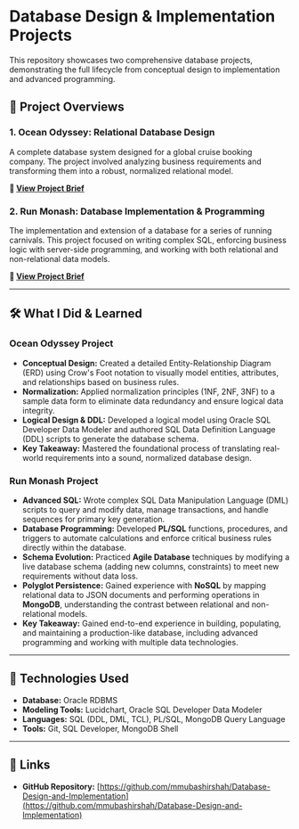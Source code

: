 # Database Design & Implementation Projects

This repository showcases two comprehensive database projects, demonstrating the full lifecycle from conceptual design to implementation and advanced programming.

## 📌 Project Overviews

### 1. Ocean Odyssey: Relational Database Design
A complete database system designed for a global cruise booking company. The project involved analyzing business requirements and transforming them into a robust, normalized relational model.

**📄 [View Project Brief](https://github.com/mmubashirshah/Database-Design-and-Implementation/blob/main/Project%20Part%201/Project%20Brief%201.pdf)**

### 2. Run Monash: Database Implementation & Programming
The implementation and extension of a database for a series of running carnivals. This project focused on writing complex SQL, enforcing business logic with server-side programming, and working with both relational and non-relational data models.

**📄 [View Project Brief](https://github.com/mmubashirshah/Database-Design-and-Implementation/blob/main/Project%20Part%202/Project%20Brief%202.pdf)**

---

## 🛠️ What I Did & Learned

### Ocean Odyssey Project
*   **Conceptual Design:** Created a detailed Entity-Relationship Diagram (ERD) using Crow's Foot notation to visually model entities, attributes, and relationships based on business rules.
*   **Normalization:** Applied normalization principles (1NF, 2NF, 3NF) to a sample data form to eliminate data redundancy and ensure logical data integrity.
*   **Logical Design & DDL:** Developed a logical model using Oracle SQL Developer Data Modeler and authored SQL Data Definition Language (DDL) scripts to generate the database schema.
*   **Key Takeaway:** Mastered the foundational process of translating real-world requirements into a sound, normalized database design.

### Run Monash Project
*   **Advanced SQL:** Wrote complex SQL Data Manipulation Language (DML) scripts to query and modify data, manage transactions, and handle sequences for primary key generation.
*   **Database Programming:** Developed **PL/SQL** functions, procedures, and triggers to automate calculations and enforce critical business rules directly within the database.
*   **Schema Evolution:** Practiced **Agile Database** techniques by modifying a live database schema (adding new columns, constraints) to meet new requirements without data loss.
*   **Polyglot Persistence:** Gained experience with **NoSQL** by mapping relational data to JSON documents and performing operations in **MongoDB**, understanding the contrast between relational and non-relational models.
*   **Key Takeaway:** Gained end-to-end experience in building, populating, and maintaining a production-like database, including advanced programming and working with multiple data technologies.

---

## 🚀 Technologies Used

*   **Database:** Oracle RDBMS
*   **Modeling Tools:** Lucidchart, Oracle SQL Developer Data Modeler
*   **Languages:** SQL (DDL, DML, TCL), PL/SQL, MongoDB Query Language
*   **Tools:** Git, SQL Developer, MongoDB Shell

---

## 🔗 Links

*   **GitHub Repository:** [https://github.com/mmubashirshah/Database-Design-and-Implementation](https://github.com/mmubashirshah/Database-Design-and-Implementation)